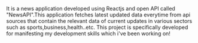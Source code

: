 It is a news application developed using Reactjs and open API called "NewsAPI".This application fetches latest updated data everytime from api sources that contain the relevant data of current updates in various sectors such as sports,business,health..etc.
This project is specifically developed for manifesting my development skills which i've been working on!
